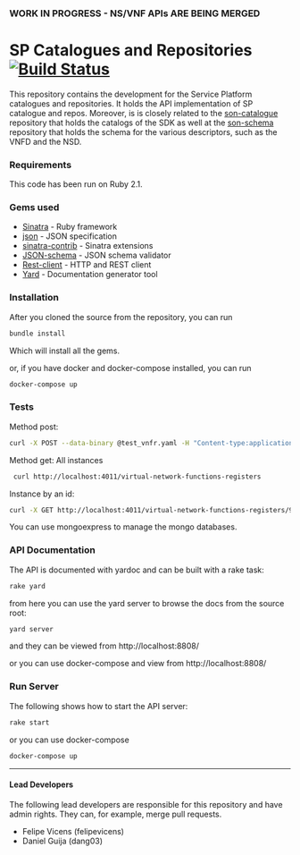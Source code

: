 ### WORK IN PROGRESS - NS/VNF APIs ARE BEING MERGED ###

# SP Catalogues and Repositories [![Build Status](http://jenkins.sonata-nfv.eu/buildStatus/icon?job=son-catalogue-repos)](http://jenkins.sonata-nfv.eu/job/son-catalogue-repos)
This repository contains the development for the Service Platform catalogues and repositories. It holds the API implementation of SP catalogue and repos. Moreover, is is closely related to the [son-catalogue](https://github.com/sonata-nfv/son-catalogue) repository that holds the catalogs of the SDK as well at the [son-schema](https://github.com/sonata-nfv/son-schema) repository that holds the schema for the various descriptors, such as the VNFD and the NSD.

### Requirements

This code has been run on Ruby 2.1.

### Gems used

* [Sinatra](http://www.sinatrarb.com/) - Ruby framework
* [json](https://github.com/flori/json) - JSON specification
* [sinatra-contrib](https://github.com/sinatra/sinatra-contrib) - Sinatra extensions
* [JSON-schema](https://github.com/ruby-json-schema/json-schema) - JSON schema validator
* [Rest-client](https://github.com/rest-client/rest-client) - HTTP and REST client
* [Yard](https://github.com/lsegal/yard) - Documentation generator tool

### Installation

After you cloned the source from the repository, you can run

```sh
bundle install

```

Which will install all the gems.


or, if you have docker and docker-compose installed, you can run

```sh
docker-compose up

```

### Tests

Method post:

```sh
curl -X POST --data-binary @test_vnfr.yaml -H "Content-type:application/x-yaml" http://localhost:4011/virtual-network-functions-records

```

Method get:
All instances

```sh
 curl http://localhost:4011/virtual-network-functions-registers
```

Instance by an id:

```sh
curl -X GET http://localhost:4011/virtual-network-functions-registers/9f18bc1b-b18d-483b-88da-a600e9255868
```

You can use mongoexpress to manage the mongo databases.


### API Documentation

The API is documented with yardoc and can be built with a rake task:

```sh
rake yard
```
from here you can use the yard server to browse the docs from the source root:

```sh
yard server
```

and they can be viewed from http://localhost:8808/


or you can use docker-compose and view from http://localhost:8808/

### Run Server

The following shows how to start the API server:

```sh
rake start
```

or you can use docker-compose

```sh
docker-compose up
```

---
#### Lead Developers

The following lead developers are responsible for this repository and have admin rights. They can, for example, merge pull requests.

- Felipe Vicens (felipevicens)
- Daniel Guija (dang03)
